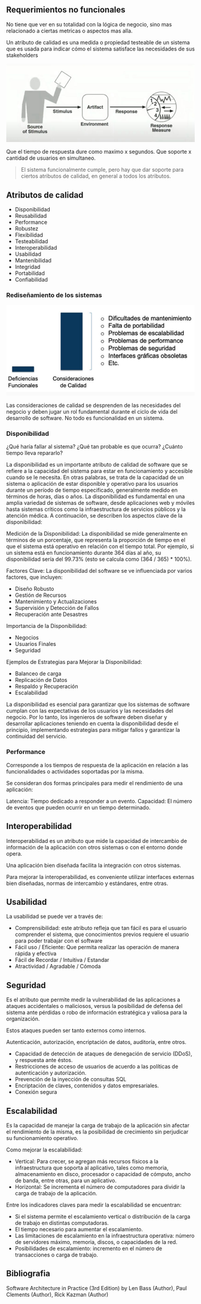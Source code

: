 
## Requerimientos no funcionales

No tiene que ver en su totalidad con la lógica de negocio, sino mas relacionado a ciertas metricas o aspectos mas alla.

Un atributo de calidad es una medida o propiedad testeable de un sistema que es usada para indicar cómo el sistema satisface las necesidades de sus stakeholders

![](Attachments/Pasted%20image%2020240909204448.png)

Que el tiempo de respuesta dure como maximo x segundos. 
Que soporte x cantidad de usuarios en simultaneo. 

> El sistema funcionalmente cumple, pero hay que dar soporte para ciertos atributos de calidad, en general a todos los atributos.

## Atributos de calidad

* Disponibilidad 
* Reusabilidad 
* Performance 
* Robustez 
* Flexibilidad 
* Testeabilidad 
* Interoperabilidad 
* Usabilidad 
* Mantenibilidad 
* Integridad 
* Portabilidad 
* Confiabilidad

### Rediseñamiento de los sistemas

![](Attachments/Pasted%20image%2020240909204930.png)


Las consideraciones de calidad se desprenden de las necesidades del negocio y deben jugar un rol fundamental durante el ciclo de vida del desarrollo de software. No todo es funcionalidad en un sistema.


### Disponibilidad

¿Qué haría fallar al sistema? ¿Qué tan probable es que ocurra? ¿Cuánto tiempo lleva repararlo?

La disponibilidad es un importante atributo de calidad de software que se refiere a la capacidad del sistema para estar en funcionamiento y accesible cuando se le necesita. En otras palabras, se trata de la capacidad de un sistema o aplicación de estar disponible y operativo para los usuarios durante un período de tiempo especificado, generalmente medido en términos de horas, días o años. La disponibilidad es fundamental en una amplia variedad de sistemas de software, desde aplicaciones web y móviles hasta sistemas críticos como la infraestructura de servicios públicos y la atención médica. A continuación, se describen los aspectos clave de la disponibilidad:

Medición de la Disponibilidad: La disponibilidad se mide generalmente en términos de un porcentaje, que representa la proporción de tiempo en el que el sistema está operativo en relación con el tiempo total. Por ejemplo, si un sistema está en funcionamiento durante 364 días al año, su disponibilidad sería del 99.73% (esto se calcula como (364 / 365) * 100%).

Factores Clave: La disponibilidad del software se ve influenciada por varios factores, que incluyen:

* Diseño Robusto
* Gestión de Recursos 
* Mantenimiento y Actualizaciones 
* Supervisión y Detección de Fallos 
* Recuperación ante Desastres

Importancia de la Disponibilidad:

* Negocios  
* Usuarios Finales 
* Seguridad

Ejemplos de Estrategias para Mejorar la Disponibilidad:

* Balanceo de carga 
* Replicación de Datos 
* Respaldo y Recuperación 
* Escalabilidad

La disponibilidad es esencial para garantizar que los sistemas de software cumplan con las expectativas de los usuarios y las necesidades del negocio. Por lo tanto, los ingenieros de software deben diseñar y desarrollar aplicaciones teniendo en cuenta la disponibilidad desde el principio, implementando estrategias para mitigar fallos y garantizar la continuidad del servicio.


### Performance

Corresponde a los tiempos de respuesta de la aplicación en relación a las funcionalidades o actividades soportadas por la misma. 

Se consideran dos formas principales para medir el rendimiento de una aplicación: 

Latencia: Tiempo dedicado a responder a un evento. 
Capacidad: El número de eventos que pueden ocurrir en un tiempo determinado.


## Interoperabilidad

Interoperabilidad es un atributo que mide la capacidad de intercambio de información de la aplicación con otros sistemas o con el entorno donde opera.

Una aplicación bien diseñada facilita la integración con otros sistemas.

Para mejorar la interoperabilidad, es conveniente utilizar interfaces externas bien diseñadas, normas de intercambio y estándares, entre otras.


## Usabilidad

La usabilidad se puede ver a través de:

* Comprensibilidad: este atributo refleja que tan fácil es para el usuario comprender el sistema, que conocimientos previos requiere el usuario para poder trabajar con el software
* Fácil uso / Eficiente: Que permita realizar las operación de manera rápida y efectiva
* Fácil de Recordar / Intuitiva / Estandar
* Atractividad / Agradable / Cómoda


## Seguridad

Es el atributo que permite medir la vulnerabilidad de las aplicaciones a ataques accidentales o maliciosos, versus la posibilidad de defensa del sistema ante pérdidas o robo de información estratégica y valiosa para la organización.

Estos ataques pueden ser tanto externos como internos.

Autenticación, autorización, encriptación de datos, auditoría, entre otros.

* Capacidad de detección de ataques de denegación de servicio (DDoS), y respuesta ante éstos. 
* Restricciones de acceso de usuarios de acuerdo a las políticas de autenticación y autorización. 
* Prevención de la inyección de consultas SQL 
* Encriptación de claves, contenidos y datos empresariales. 
* Conexión segura


## Escalabilidad

Es la capacidad de manejar la carga de trabajo de la aplicación sin afectar el rendimiento de la misma, es la posibilidad de crecimiento sin perjudicar su funcionamiento operativo.

Como mejorar la escalabilidad:

* Vertical: Para crecer, se agregan más recursos físicos a la infraestructura que soporta al aplicativo, tales como memoria, almacenamiento en disco, procesador o capacidad de cómputo, ancho de banda, entre otras, para un aplicativo.
* Horizontal: Se incrementa el número de computadores para dividir la carga de trabajo de la aplicación.

Entre los indicadores claves para medir la escalabilidad se encuentran:

* Si el sistema permite el escalamiento vertical o distribución de la carga de trabajo en distintas computadoras.
* El tiempo necesario para aumentar el escalamiento.
* Las limitaciones de escalamiento en la infraestructura operativa: número de servidores máximo, memoria, discos, o capacidades de la red.
* Posibilidades de escalamiento: incremento en el número de transacciones o carga de trabajo.

## Bibliografia 

Software Architecture in Practice (3rd Edition) by Len Bass (Author), Paul Clements (Author), Rick Kazman (Author)



